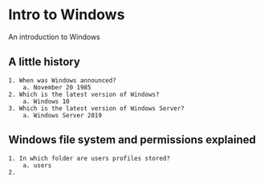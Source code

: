 # Intro to Windows

An introduction to Windows

## A little history

    1. When was Windows announced?
        a. November 20 1985
    2. Which is the latest version of Windows?
        a. Windows 10
    3. Which is the latest version of Windows Server?
        a. Windows Server 2019

## Windows file system and permissions explained

    1. In which folder are users profiles stored?
        a. users
    2. 
    